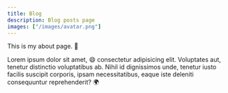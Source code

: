 ```yaml
---
title: Blog
description: Blog posts page
images: ["/images/avatar.png"]
---
```



This is my about page. :wave:

Lorem ipsum dolor sit amet, :smile: consectetur adipisicing elit. Voluptates aut, tenetur distinctio voluptatibus ab. Nihil id dignissimos unde, tenetur iusto facilis suscipit corporis, ipsam necessitatibus, eaque iste deleniti consequuntur reprehenderit? :earth_africa: